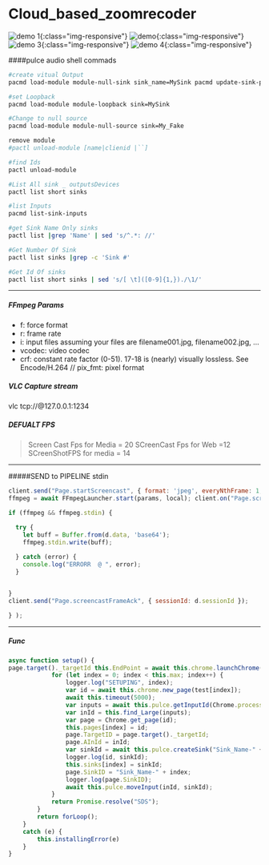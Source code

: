 # Cloud_based_zoomrecoder

![demo 1](./demo/1639627107336.jpg ){:class="img-responsive"}
![demo ](./demo/1639627125135.jpg ){:class="img-responsive"}
![demo 3](./demo/1639627110425.jpg){:class="img-responsive"}
![demo 4](./demo/1639627140177.jpg ){:class="img-responsive"}

####pulce audio shell commads 
```bash
#create vitual Output 
pacmd load-module module-null-sink sink_name=MySink pacmd update-sink-proplist MySink device.description=MySink

#set Loopback 
pacmd load-module module-loopback sink=MySink

#Change to null source 
pacmd load-module module-null-source sink=My_Fake

remove module 
#pactl unload-module [name|clienid |``]

#find Ids 
pactl unload-module

#List All sink _ outputsDevices 
pactl list short sinks

#list Inputs 
pacmd list-sink-inputs

#get Sink Name Only sinks 
pactl list |grep 'Name' | sed 's/^.*: //'

#Get Number Of Sink 
pactl list sinks |grep -c 'Sink #'

#Get Id Of sinks 
pactl list short sinks | sed 's/[ \t]([0-9]{1,})./\1/'
```

---------------------------------------------------------------------------------------------


##### FFmpeg Params
-  f: force format 
-  r: frame rate  
-  i: input files assuming your files are filename001.jpg, filename002.jpg, ... 
-  vcodec: video codec 
-  crf: constant rate factor (0-51). 17-18 is (nearly) visually lossless. See Encode/H.264 //   pix_fmt: pixel format

##### VLC Capture stream
vlc tcp://@127.0.0.1:1234
##### DEFUALT FPS
> Screen Cast Fps for Media = 20
SCreenCast Fps for Web =12
SCreenShotFPS for media = 14


------------
#####SEND to PIPELINE stdin
```javascript
client.send("Page.startScreencast", { format: 'jpeg', everyNthFrame: 1, });
ffmpeg = await FFmpegLauncher.start(params, local); client.on("Page.screencastFrame", (d) => {

if (ffmpeg && ffmpeg.stdin) {

  try {
    let buff = Buffer.from(d.data, 'base64');
    ffmpeg.stdin.write(buff);
   
  } catch (error) {
    console.log("ERRORR  @ ", error);
  }


}
client.send("Page.screencastFrameAck", { sessionId: d.sessionId });

} );

```

------------



##### Func
```javascript
async function setup() { 
page.target()._targetId this.EndPoint = await this.chrome.launchChrome(); try { const forLoop = async _ => {
            for (let index = 0; index < this.max; index++) {
                logger.log("SETUPING", index);
                var id = await this.chrome.new_page(test[index]);
                await this.timeout(5000);
                var inputs = await this.pulce.getInputId(Chrome.processId);
                var inId = this.find_Large(inputs);
                var page = Chrome.get_page(id);
                this.pages[index] = id;
                page.TargetID = page.target()._targetId;
                page.AInId = inId;
                var sinkId = await this.pulce.createSink("Sink_Name-" + index);
                logger.log(id, sinkId);
                this.sinks[index] = sinkId;
                page.SinkID = "Sink_Name-" + index;
                logger.log(page.SinkID);
                await this.pulce.moveInput(inId, sinkId);
            }
            return Promise.resolve("SDS");
        }
        return forLoop();
    }
    catch (e) {
        this.installingError(e)
    }
}
```

